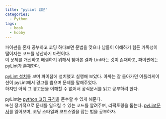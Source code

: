 ```yaml
---
title: "pyLint 입문"
categories:
  - Python
tags:
  - book
  - hobby
---
```


파이썬을 혼자 공부하고 코딩 하다보면 문법을 맞으나 남들이 이해하기 힘든 가독성이 떨어지는 코드를 생산하기 마련이다.  
이 문제를 개선하고 해결하기 위해서 찾아본 결과 Lint라는 것이 존재하고, 파이썬에는 pyLint가 존재한다.  

[pyLint 설치](https://stackoverflow.com/questions/38134086/how-to-run-pylint-with-pycharm)를 보며 파이참에 설치했고 실행해 보았다.
아까는 잘 돌아가던 어플리케이션이 pyLint에서 경고를 뿜으며 문제를 말해주었다.  
하지만 아직 그 경고문을 이해할 수 없어서 공식문서를 읽고 공부하려 한다.  

pyLint는 [python 코딩 규칙](https://www.python.org/dev/peps/pep-0008/)을 준수할 수 있게 해준다.  
또한 장기적으로 문제를 일으킬 수 있는 코드를 알려주며, 리팩토링을 돕는다.
[pyLint문서](https://pylint.readthedocs.io/en/latest/)를 읽어보며, 코딩 스타일과 코드스멜을 잡는 법을 공부하자.
